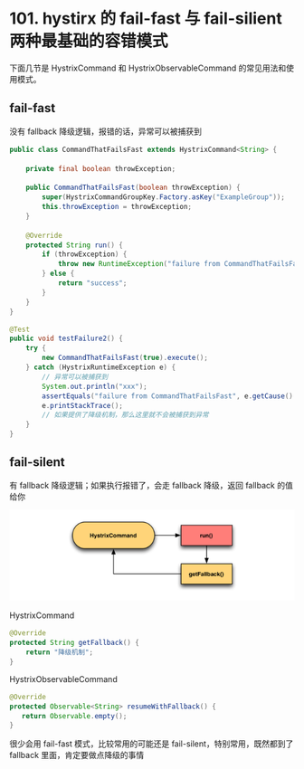 # 101. hystirx 的 fail-fast 与 fail-silient 两种最基础的容错模式
下面几节是 HystrixCommand 和 HystrixObservableCommand 的常见用法和使用模式。

## fail-fast
没有 fallback 降级逻辑，报错的话，异常可以被捕获到

```java
public class CommandThatFailsFast extends HystrixCommand<String> {

    private final boolean throwException;

    public CommandThatFailsFast(boolean throwException) {
        super(HystrixCommandGroupKey.Factory.asKey("ExampleGroup"));
        this.throwException = throwException;
    }

    @Override
    protected String run() {
        if (throwException) {
            throw new RuntimeException("failure from CommandThatFailsFast");
        } else {
            return "success";
        }
    }
}
```

```java
@Test
public void testFailure2() {
    try {
        new CommandThatFailsFast(true).execute();
    } catch (HystrixRuntimeException e) {
        // 异常可以被捕获到
        System.out.println("xxx");
        assertEquals("failure from CommandThatFailsFast", e.getCause().getMessage());
        e.printStackTrace();
        // 如果提供了降级机制，那么这里就不会被捕获到异常
    }
}
```

## fail-silent
有 fallback 降级逻辑；如果执行报错了，会走 fallback 降级，返回 fallback 的值给你

![](./assets/markdown-img-paste-2019061322074195.png)

HystrixCommand

```java
@Override
protected String getFallback() {
    return "降级机制";
}
```

HystrixObservableCommand

```java
@Override
protected Observable<String> resumeWithFallback() {
   return Observable.empty();
}
```

很少会用 fail-fast 模式，比较常用的可能还是 fail-silent，特别常用，既然都到了 fallback 里面，肯定要做点降级的事情


<iframe  height="500px" width="100%" frameborder=0 allowfullscreen="true" :src="$withBase('/ads.html')"></iframe>